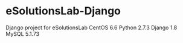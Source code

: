 # eSolutionsLab-Django
Django project for eSolutionsLab
CentOS 6.6
Python 2.7.3
Django 1.8
MySQL 5.1.73
